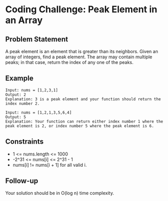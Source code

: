 # Coding Challenge: Peak Element in an Array

## Problem Statement
A peak element is an element that is greater than its neighbors. Given an array of integers, find a peak element. The array may contain multiple peaks; in that case, return the index of any one of the peaks.

## Example

```
Input: nums = [1,2,3,1]
Output: 2
Explanation: 3 is a peak element and your function should return the index number 2.
```

```
Input: nums = [1,2,1,3,5,6,4]
Output: 5
Explanation: Your function can return either index number 1 where the peak element is 2, or index number 5 where the peak element is 6.
```

## Constraints
- 1 <= nums.length <= 1000
- -2^31 <= nums[i] <= 2^31 - 1
- nums[i] != nums[i + 1] for all valid i.

## Follow-up
Your solution should be in O(log n) time complexity.